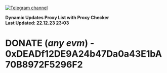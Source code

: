 [![Telegram channel](https://img.shields.io/endpoint?url=https://runkit.io/damiankrawczyk/telegram-badge/branches/master?url=https://t.me/n4z4v0d)](https://t.me/n4z4v0d) 

**Dynamic Updates Proxy List with Proxy Checker**  
**Last Updated: 22.12.23 23:03**

# DONATE (_any evm_) - 0xDEADf12DE9A24b47Da0a43E1bA70B8972F5296F2
